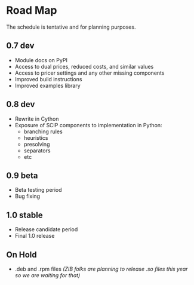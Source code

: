 # Road Map #
The schedule is tentative and for planning purposes.

## 0.7 dev ##
  * Module docs on PyPI
  * Access to dual prices, reduced costs, and similar values
  * Access to pricer settings and any other missing components
  * Improved build instructions
  * Improved examples library

## 0.8 dev ##
  * Rewrite in Cython
  * Exposure of SCIP components to implementation in Python:
    * branching rules
    * heuristics
    * presolving
    * separators
    * etc

## 0.9 beta ##
  * Beta testing period
  * Bug fixing

## 1.0 stable ##
  * Release candidate period
  * Final 1.0 release

## On Hold ##
  * .deb and .rpm files _(ZIB folks are planning to release .so files this year so we are waiting for that)_